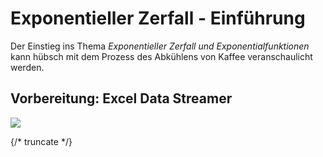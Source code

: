 # Exponentieller Zerfall - Einführung

Der Einstieg ins Thema *Exponentieller Zerfall und Exponentialfunktionen* kann hübsch mit dem Prozess des Abkühlens von Kaffee veranschaulicht werden.


## Vorbereitung: Excel Data Streamer

![](images/enable-data-streamer.gif)


{/* truncate */}